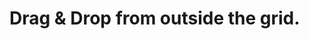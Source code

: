 # Drag & Drop from outside the grid.

<CustomComponent/>

<script setup>
import CustomComponent from './components/11-example.vue';
</script>
